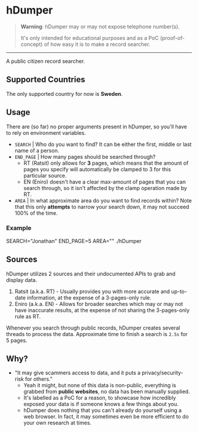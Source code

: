 # hDumper
> **Warning**: hDumper may or may not expose telephone number(s).
>
> It's only intended for educational purposes and as a PoC (proof-of-concept) of how easy it is to make a record searcher.

***
A public citizen record searcher.

## Supported Countries
The only supported country for now is **Sweden**.

## Usage
There are (so far) no proper arguments present in hDumper, so you'll have to rely on environment variables.

- `SEARCH` | Who do you want to find? It can be either the first, middle or last name of a person.
- `END_PAGE` | How many pages should be searched through?
   - RT (Ratsit) only allows for **3** pages, which means that the amount of pages you specify will automatically be clamped to 3 for this particular source.
   - EN (Eniro) doesn't have a clear max-amount of pages that you can search through, so it isn't affected by the clamp operation made by RT.
- `AREA` | In what approximate area do you want to find records within? Note that this only **attempts** to narrow your search down, it may not succeed 100% of the time.

### Example
SEARCH="Jonathan" END_PAGE=5 AREA="" ./hDumper

## Sources
hDumper utilizes 2 sources and their undocumented APIs to grab and display data.

1. Ratsit (a.k.a. RT) - Usually provides you with more accurate and up-to-date information, at the expense of a 3-pages-only rule.
2. Eniro (a.k.a. EN) - Allows for broader searches which may or may not have inaccurate results, at the expense of not sharing the 3-pages-only rule as RT.

Whenever you search through public records, hDumper creates several threads to process the data. Approximate time to finish a search is `2.5s` for 5 pages.

## Why?
- "It may give scammers access to data, and it puts a privacy/security-risk for others."
   - Yeah it might, but none of this data is non-public, everything is grabbed from **public websites**, no data has been manually supplied.
   - It's labelled as a PoC for a reason, to showcase how incredibly exposed your data is if someone knows a few things about you.
   - hDumper does nothing that you can't already do yourself using a web browser. In fact, it may sometimes even be more efficient to do your own research at times.
